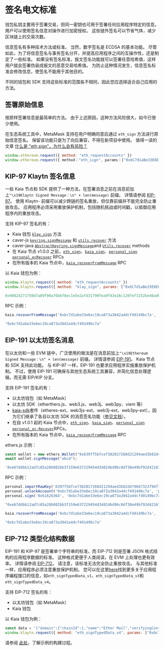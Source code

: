 # 签名电文标准

钱包私钥主要用于签署交易，但同一密钥也可用于签署任何应用程序特定的信息。 用户可以使用签名信息对操作进行加密授权。 这些链外签名可以节省气体，减少区块链上的交易次数。

信息签名有多种技术方法或标准。 当然，数字签名是 ECDSA 的基本功能。 尽管如此，为了将信息签名与事务签名分开，并提高应用程序之间的互操作性，还是制定了一些标准。 如果没有签名标准，报文签名功能就可以签署任意哈希值，这样用户就会签署伪装成报文的恶意交易哈希值。 为防止这种情况发生，信息签名标准会修改信息，使签名不能用于其他目的。

不同的钱包和 SDK 支持这些标准的范围各不相同，因此您应选择适合自己应用的方法。

## 签署原始信息

按原样签署信息是最简单的方法。 由于上述原因，这种方法风险很大，如今已很少使用。

在生态系统工具中，MetaMask 支持在用户明确同意后通过 `eth_sign` 方法进行原始信息签名。 保留该功能只是为了向后兼容，不得在新项目中使用。 值得一读的文章 [什么是 "eth sign"，为什么会有风险？](https://support.metamask.io/privacy-and-security/what-is-eth_sign-and-why-is-it-a-risk/)

```js
window.ethereum.request({ method: "eth_requestAccounts" })
window.ethereum.request({ method："eth_sign", params：["0xbC7d1aBe33E6EC19cA873A3042A4DCF49149BC7A", "0x00112233445566778899aabbccddeeff00112233445566778899aabbccddeeff"]}).then(console.log)
```

## KIP-97 Klaytn 签名信息

一些 Kaia 节点和 SDK 提供了一种方法，在签署消息之前在消息前加上`"\x19Klaytn Signed Message：\n" + len(message)` 前缀。 详情请参阅 [KIP-97](https://kips.kaia.io/KIPs/kip-97)。 使用 Klaytn- 前缀可以减少跨链的签名重放，但仅靠前缀并不能完全防止重放攻击。 应用程序必须采用重放保护机制，包括随机挑战或时间戳，以抵御应用程序内的重放攻击。

支持 KIP-97 签名的有：

- Kaia 钱包 [`klay_sign`](https://docs.kaiawallet.io/api_reference/caver_methods#caverklaysign) 方法
- caver-js [`keyring.signMessage`](../sdk/caver-js/api/caver-wallet/keyring) 和 [`utils.recover`](../sdk/caver-js/api/caver.utils) 方法
- caver-java [`AbstractKeyring.signMessage​`](https://javadoc.io/doc/com.klaytn.caver/core/latest/com/klaytn/caver/wallet/keyring/AbstractKeyring.html) and [`Utils.recover`](https://javadoc.io/doc/com.klaytn.caver/core/latest/com/klaytn/caver/utils/Utils.html) methods
- 在 Kaia 节点 v1.0.0 之前，[`eth_sign`](../json-rpc/eth/sign)、[`kaia_sign`](../json-rpc/kaia/sign)、[`personal_sign`](../json-rpc/personal/sign) [`personal_ecRecover`](../json-rpc/personal/ec-recover) RPCs
- 在所有版本的 Kaia 节点中，[`kaia_recoverFromMessage`](../json-rpc/kaia/recover-from-message) RPC

以 Kaia 钱包为例：

```js
window.klaytn.request({ method: "eth_requestAccounts" })
window.klaytn.request({ method: "klay_sign", params: ["0xbC7d1aBe33E6EC19cA873A3042A4DCF49149BC7A", "0x61626364"] }).then(console.log)

0x90824271750d7a09f90a76b6f8ec1e5e2afd31790fea9f43e26c120fef3152be46ad09c76f87bd6c495859fa37127754f1f0780180df53eda80034dac036b8d31b
```

RPC 示例：

```js
kaia.recoverFromMessage('0xbc7d1abe33e6ec19ca873a3042a4dcf49149bc7a', '0x61626364','0x90824271750d7a09f90a76b6f8ec1e5e2afd31790fea9f43e26c120fef3152be46ad09c76f87bd6c495859fa37127754f1f0780180df53eda80034dac036b8d31b', 'latest')

"0xbc7d1abe33e6ec19ca873a3042a4dcf49149bc7a"
```

## EIP-191 以太坊签名消息

在以太坊和一些 EVM 链中，广泛使用的做法是在消息前加上`"\x19Ethereum Signed Message：\n" + len(message)` 前缀。 详情请参阅 [EIP-191](https://eips.ethereum.org/EIPS/eip-191)。 Kaia 节点和 SDK 支持此功能。 与 KIP-97 一样，EIP-191 也要求应用程序实施重放保护机制。 不过，使用 EIP-191 可确保与其他生态系统工具兼容，并简化信息处理逻辑，而无需 EIP/KIP 分支。

支持 EIP-191 签名的有：

- 以太坊钱包（如 MetaMask）
- 以太坊 SDK（etherthers.js、web3.js、web3j、web3py、viem 等）
- [kaia-sdk](https://github.com/kaiachain/kaia-sdk)套件（etheres-ext、web3js-ext、web3j-ext、web3py-ext），因为它们继承了各自以太坊 SDK 的消息签名功能（[参见文档](../sdk)）。
- 在自 v1.0.1 起的 Kaia 节点中，[`eth_sign`](../json-rpc/eth/sign)、[`kaia_sign`](../json-rpc/kaia/sign)、[`personal_sign`](../json-rpc/personal/sign) [`personal_ec-Recover`](../json-rpc/personal/ec-recover)RPCs。
- 在所有版本的 Kaia 节点中，[`kaia_recoverFromMessage`](../json-rpc/kaia/recover-from-message) RPC

ethers.js 示例：

```js
const wallet = new ethers.Wallet("0x6397f5bfcef382017268d21294aed3b82d479b67323f94f7065d92a43643f20f");
await wallet.signMessage("abcd");

'0xe67ddbb12ad7c85a28b082bb3f159e637229454d34824bd96c0df38e49bf92d42167ffba7565855585de0c32407b0622b0b66fdfe7bd6566d4a19ca40b39ec631b'
```

RPC 示例：

```js
personal.importRawKey('6397f5bfcef382017268d21294aed3b82d479b67323f94f7065d92a43643f20f', 'pass')
personal.unlockAccount('0xbc7d1abe33e6ec19ca873a3042a4dcf49149bc7a', 'pass')
personal.sign('0x61626364', '0xbc7d1abe33e6ec19ca873a3042a4dcf49149bc7a', 'pass')

"0xe67ddbb12ad7c85a28b082bb3f159e637229454d34824bd96c0df38e49bf92d42167ffba7565855585de0c32407b0622b0b66fdfe7bd6566d4a19ca40b39ec631b"
```

```js
kaia.recoverFromMessage('0xbc7d1abe33e6ec19ca873a3042a4dcf49149bc7a', '0x61626364','0xe67ddbb12ad7c85a28b082bb3f159e637229454d34824bd96c0df38e49bf92d42167ffba7565855585de0c32407b0622b0b66fdfe7bd6566d4a19ca40b39ec631b', 'latest')

"0xbc7d1abe33e6ec19ca873a3042a4dcf49149bc7a"
```

## EIP-712 类型化结构数据

EIP-191 和 KIP-97 是签署单个字符串的标准，而 EIP-712 则是签署 JSON 格式结构的应用程序数据的标准。 这种格式更便于人类阅读，在 EVM 上处理也更有效率。 详情请参阅 [EIP-712](https://eips.ethereum.org/EIPS/eip-712)。 请注意，该标准无法完全防止重放攻击。 与其他标准一样，应用程序必须注意重放保护机制。 您可以在这里[here](https://docs.metamask.io/wallet/concepts/signing-methods/)找到更多关于应用程序编程接口的信息，如`eth_signTypedData_v1`、`eth_signTypedData_v3`和`eth_signTypedData_v4`。

支持 EIP-712 签名的有：

- 以太坊钱包（如 MetaMask）
- Kaia 钱包

以 Kaia 钱包为例：

```js
const data = '{"domain":{"chainId":1,"name":"Ether Mail","verifyingContract":"0xCcCCccccCCCCcCCCCCCcCcCccCcCCCcCcccccccC","version":"1"},"message":{"contents":"Hello, Bob!","attachedMoneyInEth":4.2,"from":{"name":"Cow","wallets":["0xCD2a3d9F938E13CD947Ec05AbC7FE734Df8DD826","0xDeaDbeefdEAdbeefdEadbEEFdeadbeEFdEaDbeeF"]},"to":[{"name":"Bob","wallets":["0xbBbBBBBbbBBBbbbBbbBbbbbBBbBbbbbBbBbbBBbB","0xB0BdaBea57B0BDABeA57b0bdABEA57b0BDabEa57","0xB0B0b0b0b0b0B000000000000000000000000000"]}]},"primaryType":"Mail","types":{"EIP712Domain":[{"name":"name","type":"string"},{"name":"version","type":"string"},{"name":"chainId","type":"uint256"},{"name":"verifyingContract","type":"address"}],"Group":[{"name":"name","type":"string"},{"name":"members","type":"Person[]"}],"Mail":[{"name":"from","type":"Person"},{"name":"to","type":"Person[]"},{"name":"contents","type":"string"}],"Person":[{"name":"name","type":"string"},{"name":"wallets","type":"address[]"}]}}';
window.klaytn.request({ method: "eth_signTypedData_v4", params: ["0xbc7d1abe33e6ec19ca873a3042a4dcf49149bc7a", data] })
```

请参阅 [此处](https://docs.metamask.io/wallet/how-to/sign-data/)，了解示例的构建过程。
